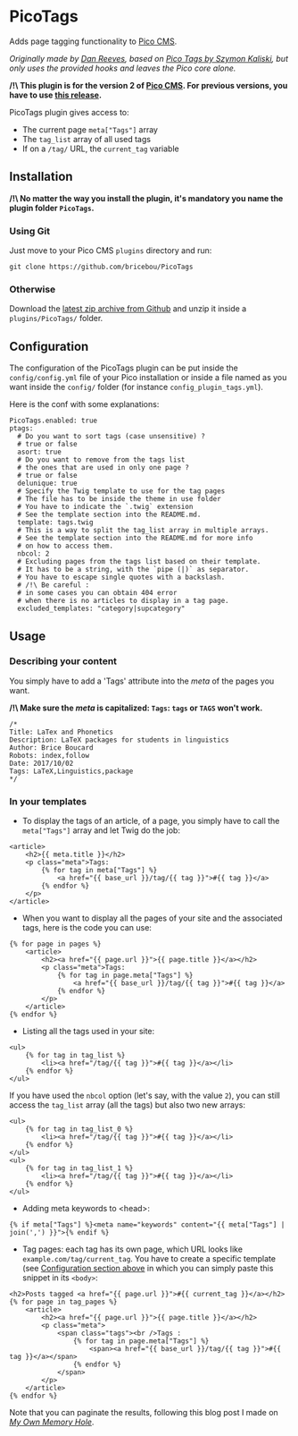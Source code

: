 PicoTags
========

<!--
@author Brice Boucard
@link https://github.com/bricebou/PicoTags/
@license http://bricebou.mit-license.org/
-->

Adds page tagging functionality to [Pico CMS](http://picocms.org/).

_Originally made by [Dan Reeves](https://github.com/danreeves/picotags), based on [Pico Tags by Szymon Kaliski](https://github.com/szymonkaliski/Pico-Tags-Plugin), but only uses the provided hooks and leaves the Pico core alone._

**/!\ This plugin is for the version 2 of [Pico CMS](http://picocms.org/). For previous versions, you have to use [this release](https://github.com/bricebou/PicoTags/releases/tag/v1.0).**


PicoTags plugin gives access to:
* The current page `meta["Tags"]` array
* The `tag_list` array of all used tags
* If on a `/tag/` URL, the `current_tag` variable

## Installation

__/!\ No matter the way you install the plugin, it's mandatory you name the plugin folder `PicoTags`.__ 

### Using Git

Just move to your Pico CMS `plugins` directory and run:

```
git clone https://github.com/bricebou/PicoTags
```

### Otherwise

Download the [latest zip archive from Github](https://github.com/bricebou/PicoTags/archive/master.zip) and unzip it inside a `plugins/PicoTags/` folder.

## Configuration

The configuration of the PicoTags plugin can be put inside the `config/config.yml` file of your Pico installation or inside a file named as you want inside the `config/` folder (for instance `config_plugin_tags.yml`).

Here is the conf with some explanations:
```
PicoTags.enabled: true
ptags:
  # Do you want to sort tags (case unsensitive) ?
  # true or false
  asort: true
  # Do you want to remove from the tags list
  # the ones that are used in only one page ?
  # true or false
  delunique: true
  # Specify the Twig template to use for the tag pages
  # The file has to be inside the theme in use folder
  # You have to indicate the `.twig` extension
  # See the template section into the README.md. 
  template: tags.twig
  # This is a way to split the tag_list array in multiple arrays.
  # See the template section into the README.md for more info 
  # on how to access them.
  nbcol: 2
  # Excluding pages from the tags list based on their template.
  # It has to be a string, with the `pipe (|)` as separator.
  # You have to escape single quotes with a backslash.
  # /!\ Be careful :
  # in some cases you can obtain 404 error
  # when there is no articles to display in a tag page.
  excluded_templates: "category|supcategory"
```


## Usage

### Describing your content

You simply have to add a 'Tags' attribute into the _meta_ of the pages you want.

__/!\ Make sure the _meta_ is capitalized: `Tags`: `tags` or `TAGS` won't work.__

```
/*
Title: LaTex and Phonetics
Description: LaTeX packages for students in linguistics
Author: Brice Boucard
Robots: index,follow
Date: 2017/10/02
Tags: LaTeX,Linguistics,package
*/
```

### In your templates

- To display the tags of an article, of a page, you simply have to call the `meta["Tags"]` array and let Twig do the job:

```
<article>
    <h2>{{ meta.title }}</h2>
    <p class="meta">Tags:
        {% for tag in meta["Tags"] %}
            <a href="{{ base_url }}/tag/{{ tag }}">#{{ tag }}</a>
        {% endfor %}
    </p>
</article>
```

- When you want to display all the pages of your site and the associated tags, here is the code you can use:

```
{% for page in pages %}
    <article>
        <h2><a href="{{ page.url }}">{{ page.title }}</a></h2>
        <p class="meta">Tags:
            {% for tag in page.meta["Tags"] %}
                <a href="{{ base_url }}/tag/{{ tag }}">#{{ tag }}</a>
            {% endfor %}
        </p>
    </article>
{% endfor %}
```

- Listing all the tags used in your site:

```
<ul>
    {% for tag in tag_list %}
        <li><a href="/tag/{{ tag }}">#{{ tag }}</a></li>
    {% endfor %}
</ul>
```

If you have used the `nbcol` option (let's say, with the value `2`), you can still access the `tag_list` array (all the tags) but also two new arrays:

```
<ul>
    {% for tag in tag_list_0 %}
        <li><a href="/tag/{{ tag }}">#{{ tag }}</a></li>
    {% endfor %}
</ul>
<ul>
    {% for tag in tag_list_1 %}
        <li><a href="/tag/{{ tag }}">#{{ tag }}</a></li>
    {% endfor %}
</ul>
```

- Adding meta keywords to \<head\>:
```
{% if meta["Tags"] %}<meta name="keywords" content="{{ meta["Tags"] | join(',') }}">{% endif %}
```

- Tag pages: each tag has its own page, which URL looks like `example.com/tag/current_tag`. You have to create a specific template (see [Configuration section above](#configuration) in which you can simply paste this snippet in its `<body>`:
```
<h2>Posts tagged <a href="{{ page.url }}">#{{ current_tag }}</a></h2>
{% for page in tag_pages %}          
    <article>
        <h2><a href="{{ page.url }}">{{ page.title }}</a></h2>
        <p class="meta">
            <span class="tags"><br />Tags :
                {% for tag in page.meta["Tags"] %}
                    <span><a href="{{ base_url }}/tag/{{ tag }}">#{{ tag }}</a></span>
                {% endfor %}
            </span>
        </p>
    </article>
{% endfor %}
```

Note that you can paginate the results, following this blog post I made on [_My Own Memory Hole_](http://momh.fr/tutos/Pico/pico_twig_pagination).